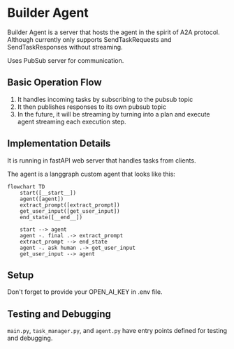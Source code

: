# Builder Agent

Builder Agent is a server that hosts the agent in the spirit of A2A protocol. Although currently only supports SendTaskRequests and SendTaskResponses without streaming. 

Uses PubSub server for communication.

## Basic Operation Flow
1. It handles incoming tasks by subscribing to the pubsub topic
2. It then publishes responses to its own pubsub topic
3. In the future, it will be streaming by turning into a plan and execute agent streaming each execution step.

## Implementation Details
It is running in fastAPI web server that handles tasks from clients.

The agent is a langgraph custom agent that looks like this:
```mermaid
flowchart TD
    start([__start__])
    agent([agent])
    extract_prompt([extract_prompt])
    get_user_input([get_user_input])
    end_state([__end__])

    start --> agent
    agent -. final .-> extract_prompt
    extract_prompt --> end_state
    agent -. ask human .-> get_user_input
    get_user_input --> agent

```


## Setup

Don't forget to provide your OPEN_AI_KEY in .env file.


## Testing and Debugging

`main.py`, `task_manager.py`, and `agent.py` have entry points defined for testing and debugging. 